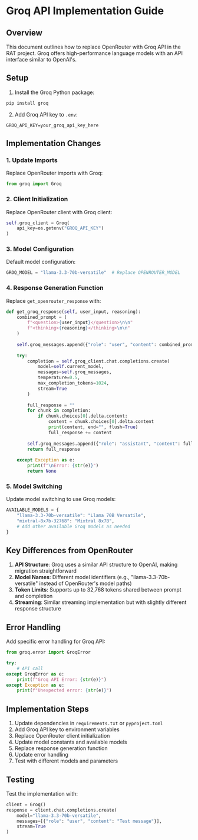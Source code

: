 # Groq API Implementation Guide

## Overview
This document outlines how to replace OpenRouter with Groq API in the RAT project. Groq offers high-performance language models with an API interface similar to OpenAI's.

## Setup

1. Install the Groq Python package:
```bash
pip install groq
```

2. Add Groq API key to `.env`:
```plaintext
GROQ_API_KEY=your_groq_api_key_here
```

## Implementation Changes

### 1. Update Imports
Replace OpenRouter imports with Groq:
```python
from groq import Groq
```

### 2. Client Initialization
Replace OpenRouter client with Groq client:
```python
self.groq_client = Groq(
    api_key=os.getenv("GROQ_API_KEY")
)
```

### 3. Model Configuration
Default model configuration:
```python
GROQ_MODEL = "llama-3.3-70b-versatile"  # Replace OPENROUTER_MODEL
```

### 4. Response Generation Function
Replace `get_openrouter_response` with:
```python
def get_groq_response(self, user_input, reasoning):
    combined_prompt = (
        f"<question>{user_input}</question>\n\n"
        f"<thinking>{reasoning}</thinking>\n\n"
    )
    
    self.groq_messages.append({"role": "user", "content": combined_prompt})
    
    try:
        completion = self.groq_client.chat.completions.create(
            model=self.current_model,
            messages=self.groq_messages,
            temperature=0.5,
            max_completion_tokens=1024,
            stream=True
        )
        
        full_response = ""
        for chunk in completion:
            if chunk.choices[0].delta.content:
                content = chunk.choices[0].delta.content
                print(content, end="", flush=True)
                full_response += content
                
        self.groq_messages.append({"role": "assistant", "content": full_response})
        return full_response
            
    except Exception as e:
        print(f"\nError: {str(e)}")
        return None
```

### 5. Model Switching
Update model switching to use Groq models:
```python
AVAILABLE_MODELS = {
    "llama-3.3-70b-versatile": "Llama 70B Versatile",
    "mixtral-8x7b-32768": "Mixtral 8x7B",
    # Add other available Groq models as needed
}
```

## Key Differences from OpenRouter

1. **API Structure**: Groq uses a similar API structure to OpenAI, making migration straightforward
2. **Model Names**: Different model identifiers (e.g., "llama-3.3-70b-versatile" instead of OpenRouter's model paths)
3. **Token Limits**: Supports up to 32,768 tokens shared between prompt and completion
4. **Streaming**: Similar streaming implementation but with slightly different response structure

## Error Handling

Add specific error handling for Groq API:
```python
from groq.error import GroqError

try:
    # API call
except GroqError as e:
    print(f"Groq API Error: {str(e)}")
except Exception as e:
    print(f"Unexpected error: {str(e)}")
```

## Implementation Steps

1. Update dependencies in `requirements.txt` or `pyproject.toml`
2. Add Groq API key to environment variables
3. Replace OpenRouter client initialization
4. Update model constants and available models
5. Replace response generation function
6. Update error handling
7. Test with different models and parameters

## Testing

Test the implementation with:
```python
client = Groq()
response = client.chat.completions.create(
    model="llama-3.3-70b-versatile",
    messages=[{"role": "user", "content": "Test message"}],
    stream=True
)